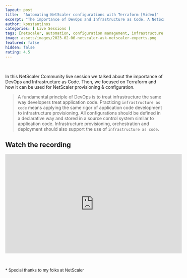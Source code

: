 ```yaml
---
layout: post
title:  "Automating NetScaler configurations with Terraform [Video]"
excerpt: "The importance of DevOps and Infrastructure as Code. A NetScaler Live demo."
author: konstantinos
categories: [ Live Sessions ]
tags: [netscaler, automation, configuration management, infrastructure as code, terraform]
image: assets/images/2023-02-06-netscaler-ask-netscaler-experts.png
featured: false
hidden: false
rating: 4.5
---
```


&nbsp;  

In this NetScaler Community live session we talked about the importance of DevOps and Infrastructure as Code. Then, we focused on Terraform and how it can be used for NetScaler provisioning & configuration.

>A fundamental principle of DevOps is to treat infrastructure the same way developers treat application code. Practicing `infrastructure as code` means applying the same rigor of application code development to infrastructure provisioning. All configurations should be defined in a declarative way and stored in a source control system similar to application code. Infrastructure provisioning, orchestration and deployment should also support the use of `infrastructure as code`.


## Watch the recording

<iframe width="560" height="315" src="https://www.youtube.com/embed/VoQDR6bQUVQ?si=R6HoXYW_96CJ9RA2" title="YouTube video player" frameborder="0" allow="accelerometer; autoplay; clipboard-write; encrypted-media; gyroscope; picture-in-picture; web-share" allowfullscreen></iframe>


&nbsp;  

<div style="font-size: small;">* Special thanks to my folks at NetScaler</div>

&nbsp;  